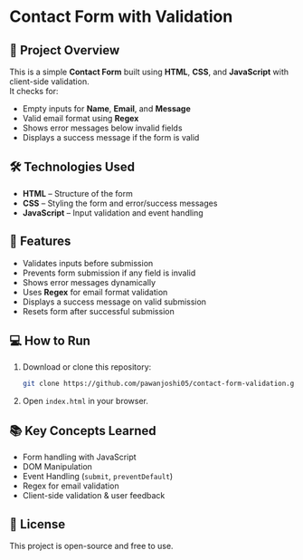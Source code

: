 # Contact Form with Validation

## 📌 Project Overview
This is a simple **Contact Form** built using **HTML**, **CSS**, and **JavaScript** with client-side validation.  
It checks for:
- Empty inputs for **Name**, **Email**, and **Message**
- Valid email format using **Regex**
- Shows error messages below invalid fields
- Displays a success message if the form is valid

## 🛠 Technologies Used
- **HTML** – Structure of the form
- **CSS** – Styling the form and error/success messages
- **JavaScript** – Input validation and event handling

## 🚀 Features
- Validates inputs before submission
- Prevents form submission if any field is invalid
- Shows error messages dynamically
- Uses **Regex** for email format validation
- Displays a success message on valid submission
- Resets form after successful submission

## 💻 How to Run
1. Download or clone this repository:
   ```bash
   git clone https://github.com/pawanjoshi05/contact-form-validation.git
   ```
2. Open `index.html` in your browser.

## 📚 Key Concepts Learned
- Form handling with JavaScript
- DOM Manipulation
- Event Handling (`submit`, `preventDefault`)
- Regex for email validation
- Client-side validation & user feedback

## 📜 License
This project is open-source and free to use.
